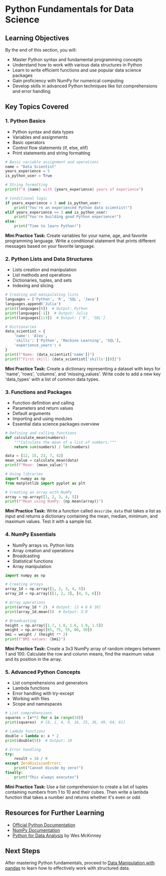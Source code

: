 # Python Fundamentals for Data Science

## Learning Objectives

By the end of this section, you will:

- Master Python syntax and fundamental programming concepts
- Understand how to work with various data structures in Python
- Learn to write efficient functions and use popular data science packages
- Gain proficiency with NumPy for numerical computing
- Develop skills in advanced Python techniques like list comprehensions and error handling

## Key Topics Covered

### 1. Python Basics

- Python syntax and data types
- Variables and assignments
- Basic operators
- Control flow statements (if, else, elif)
- Print statements and string formatting

```python
# Basic variable assignment and operations
name = "Data Scientist"
years_experience = 5
is_python_user = True

# String formatting
print(f"A {name} with {years_experience} years of experience")

# Conditional logic
if years_experience > 3 and is_python_user:
    print("You're an experienced Python data scientist!")
elif years_experience <= 3 and is_python_user:
    print("You're building good Python experience!")
else:
    print("Time to learn Python!")
```

**Mini Practice Task:** Create variables for your name, age, and favorite programming language. Write a conditional statement that prints different messages based on your favorite language.

### 2. Python Lists and Data Structures

- Lists creation and manipulation
- List methods and operations
- Dictionaries, tuples, and sets
- Indexing and slicing

```python
# Creating and manipulating lists
languages = ['Python', 'R', 'SQL', 'Java']
languages.append('Julia')
print(languages[0])  # Output: Python
print(languages[-1])  # Output: Julia
print(languages[1:3])  # Output: ['R', 'SQL']

# Dictionaries
data_scientist = {
    'name': 'Alex',
    'skills': ['Python', 'Machine Learning', 'SQL'],
    'experience_years': 4
}
print(f"Name: {data_scientist['name']}")
print(f"First skill: {data_scientist['skills'][0]}")
```

**Mini Practice Task:** Create a dictionary representing a dataset with keys for 'name', 'rows', 'columns', and 'missing_values'. Write code to add a new key 'data_types' with a list of common data types.

### 3. Functions and Packages

- Function definition and calling
- Parameters and return values
- Default arguments
- Importing and using modules
- Essential data science packages overview

```python
# Defining and calling functions
def calculate_mean(numbers):
    """Calculate the mean of a list of numbers."""
    return sum(numbers) / len(numbers)

data = [12, 15, 23, 7, 42]
mean_value = calculate_mean(data)
print(f"Mean: {mean_value}")

# Using libraries
import numpy as np
from matplotlib import pyplot as plt

# Creating an array with NumPy
array = np.array([1, 2, 3, 4, 5])
print(f"Mean using NumPy: {np.mean(array)}")
```

**Mini Practice Task:** Write a function called `describe_data` that takes a list as input and returns a dictionary containing the mean, median, minimum, and maximum values. Test it with a sample list.

### 4. NumPy Essentials

- NumPy arrays vs. Python lists
- Array creation and operations
- Broadcasting
- Statistical functions
- Array manipulation

```python
import numpy as np

# Creating arrays
array_1d = np.array([1, 2, 3, 4, 5])
array_2d = np.array([[1, 2, 3], [4, 5, 6]])

# Array operations
print(array_1d * 2)  # Output: [2 4 6 8 10]
print(array_1d.mean())  # Output: 3.0

# Broadcasting
height = np.array([1.7, 1.8, 1.6, 1.9, 1.5])
weight = np.array([65, 75, 55, 80, 50])
bmi = weight / (height ** 2)
print(f"BMI values: {bmi}")
```

**Mini Practice Task:** Create a 3x3 NumPy array of random integers between 1 and 100. Calculate the row and column means, find the maximum value and its position in the array.

### 5. Advanced Python Concepts

- List comprehensions and generators
- Lambda functions
- Error handling with try-except
- Working with files
- Scope and namespaces

```python
# List comprehensions
squares = [x**2 for x in range(10)]
print(squares)  # [0, 1, 4, 9, 16, 25, 36, 49, 64, 81]

# Lambda functions
double = lambda x: x * 2
print(double(5))  # Output: 10

# Error handling
try:
    result = 10 / 0
except ZeroDivisionError:
    print("Cannot divide by zero!")
finally:
    print("This always executes")
```

**Mini Practice Task:** Use a list comprehension to create a list of tuples containing numbers from 1 to 10 and their cubes. Then write a lambda function that takes a number and returns whether it's even or odd.

## Resources for Further Learning

- [Official Python Documentation](https://docs.python.org/3/)
- [NumPy Documentation](https://numpy.org/doc/stable/)
- [Python for Data Analysis](https://wesmckinney.com/book/) by Wes McKinney

## Next Steps

After mastering Python fundamentals, proceed to [Data Manipulation with pandas](../02_Data_Manipulation/README.md) to learn how to effectively work with structured data.
